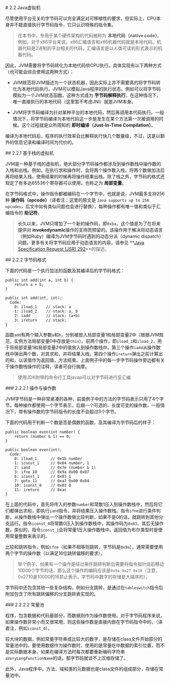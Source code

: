 <a name="2.2" />
# 2.2 Java虚拟机

尽管使用平台无关的字节码可以完全满足对可移植性的要求，但实际上，CPU本身并不能直接执行字节码指令，它只认识特殊的指令集。

>在本书中，专用于某个硬件架构的代码被称为 **本地代码（native code）**。例如，对于x86平台来说，x86汇编语言和x86机器代码就是本地代码。机器代码是2进制的平台相关的代码，汇编语言是以人类可读的形式表示的机器代码。

因此，JVM需要将字节码转化为本地代码供CPU执行。具体实现有以下两种方式（也可能会综合使用这两种方式）：

* JVM规范将JVM描述为一个状态机器，因此实际上并不需要真的将字节码转化为本地代码执行。JVM可以模拟Java程序的执行状态，例如可以将字节码模拟为一个JVM状态函数。这种方式成为 **字节码解释执行**，在这种情况下，唯一直接执行的本地代码（这里暂不考虑JNI）就是JVM本身。

* JVM将字节码编译为针对某种平台的本地代码，然后再调用本代码执行。一般情况下，将字节码编译为本地代码这一步是发生在某个方法第一次被调用的时候。这个过程就是众所周知的 **即时编译（Just-In-Time Compilation）**。

编译为本地代码后，程序的执行效率会比解释执行快几个数量级，不过，这是以额外的信息记录和编译时间为代价的。

<a name="2.2.1" />
## 2.2.1 基于栈的虚拟机
 
 JVM是一种基于栈的虚拟机，绝大部分字节码操作都涉及到操作数栈中操作数的入栈和出栈。例如，在执行求和操作时，会将两个操作数入栈，将两个数做加法后再将结果入栈，使用结果的时候再将操作结果出栈。除了栈之外，字节码的格式还规定了有多达65536个寄存器可以使用，也称之为 **局部变量**。

在字节码格式中，操作指令都被编码在一个字节中，也就是说，JVM最多支持256种 **操作码（opcode）**（译者注：这里的原文是 `Java supports up to 256 opcodes`，后文中如有类似问题也会进行替换），每种操作都有唯一值和类似于汇编指令的 **助记符**。

>长久以来，JVM只增加了一个新的操作码，即`0xba`，这个值是为了在将来提供对 **invokedynamic**操作的支持而预留的。该操作用于解决将动态语言（例如Ruby）编译为JVM字节码时遇到的动态分派（dynamic dispatch）问题。更多有关将字节码应用于动态语言的内容，请参见 **[Java Specification Request (JSR) 292][1]**的描述。

<a name="2.2.2" />
## 2.2.2 字节码格式

下面的代码是一个执行加法的函数及其编译后的字节码格式：

    public int add(int a, int b) {
        return a + b;
    }
    
    public int add(int, int);
      Code:
        0: iload_1    // stack: a
        1: iload_2    // stack: a, b
        2: iadd       // stack: (a+b)
        3: ireturn    // stack:
    }

函数`add`有两个输入参数`a`和`b`，分别被放入局部变量1和局部变量2中（根据JVM规范，实例方法局部变量0中存放是`this`）。前两个操作，即`iload_1`和`iload_2`，用于将局部变量1和局部变量2中的值放入到操作数栈中。第三个操作`iadd`从操作数栈中弹出两个数，对其求和，并将结果入栈。第四个操作`ireturn`弹出之前计算出的和，以该值作为返回值，方法结束。上面例子中的每一步字节码操作旁边都有关于操作数栈操作的注释，读者可自行揣摩。

>使用JDK附带的命令行工具javap可以对字节码进行反汇编

<a name="2.2.2.1" />
### 2.2.2.1 操作与操作数

JVM字节码是一种非常紧凑的各种，前面例子中的方法的字节码表示只用了4个字节。每种操作都使用一个字节表示，后跟一个可选的、长度可变的操作数，一般情况下，带有操作数的字节码指令的长度不会超过3个字节。

下面的代码用于判断一个数是否是偶数的函数，及其编译为字节码后的样子：

    public boolean even(int number) {
        return (number & 1) == 0;
    }
    
    public boolean even(int);
      Code:
        0: iload_1      // 0x1b number
        1: iconst_1     // 0x04 number, 1
        2: iand         // 0x7e (number & 1)
        3: ifne 10      // 0x9a 0x00 0x07
        6: iconst_1     // 0x03 1
        7: goto 11      // 0xa7 0x00 0x04
        10: iconst_0    // 0x03 0
        11: ireturn     // 0xac
    }

在上面的代码中，首先将传入的参数`number`和常数1压入到操作数栈中，然后将它们都弹出求和，即执行`iand`指令，并将结果压入操作数栈。指令`ifne`进行条件判断，从操作数栈中弹出一个操作数做比较判断，如果不是0的话，就跳转到其他分支运行。指令`iconst_0`将常数0压入到操作数栈中，其操作码为`0x03`，其后无操作数。类似的，指令`iconst_1`会将常量1压入操作数栈中。返回值为布尔类型时是使用常量整数来表示的。

比较和跳转指令，例如`ifne`（如果不相等则跳转，字节码是`0x9a`），通常需要使用两个字节的操作数（以满足16位跳转偏移的要求）。

>举个例子，如果有一个操作是经过条件跳转判断后需要将指令指针向前移动10000个字节的话，那么这个操作的编码应该是`0x9a 0x27 0x10`（注意，0x2710是10000的16禁止表示，字节码中数字的存储是大端序的）。

字节码中还包含其他一些复杂结构，例如分支跳转，是通过在`tableswitch`指令后附加包含了所有跳转偏移的分支跳转表实现的。

<a name="2.2.2.2" />
### 2.2.2.2 常量池

程序，包含数据和代码量部分，而数据则作为操作数使用。对于字节码程序来说，如果操作数非常小而又很常用，则这些操作数是直接内嵌在字节码指令中的，（译者注，例如`iconst_0`）。

较大块的数据，例如常量字符串或比较大的数字，是存储在class文件开始部分的常量池中的。要使用数据作为操作数时，使用的是常量吃中数据的索引位置，而不是实际数据本身。如果在编译方法时每次都要重新编码字符串`aVeryLongFunctionName`的话，那字节码就谈不上压缩存储了。

此外，Java程序中，方法、域和类的元数据也是class文件的组成部分，存储在常量池中。




[1]:    http://jcp.org/en/jsr/detail?id=292    "JSR 292"